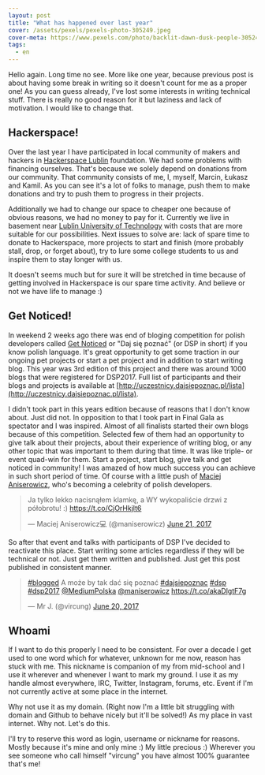 ```yaml
---
layout: post
title: "What has happened over last year"
cover: /assets/pexels/pexels-photo-305249.jpeg
cover-meta: https://www.pexels.com/photo/backlit-dawn-dusk-people-305249/
tags:
  - en
---
```


Hello again. Long time no see. More like one year, because previous post is about having some break in writing so it doesn't count for me as a proper one! As you can guess already, I've lost some interests in writing technical stuff. There is really no good reason for it but laziness and lack of motivation. I would like to change that.

<!-- more -->

Hackerspace!
---

Over the last year I have participated in local community of makers and hackers in [Hackerspace Lublin](http://hackerspace-lbn.pl) foundation. We had some problems with financing ourselves. That's because we solely depend on donations from our community. That community consists of me, I, myself, Marcin, Łukasz and Kamil. As you can see it's a lot of folks to manage, push them to make donations and try to push them to progress in their projects.

Additionally we had to change our space to cheaper one because of obvious reasons, we had no money to pay for it. Currently we live in basement near [Lublin University of Technology](http://www.pollub.pl) with costs that are more suitable for our possibilities. Next issues to solve are: lack of spare time to donate to Hackerspace, more projects to start and finish (more probably stall, drop, or forget about), try to lure some college students to us and inspire them to stay longer with us.

It doesn't seems much but for sure it will be stretched in time because of getting involved in Hackerspace is our spare time activity. And believe or not we have life to manage :)

Get Noticed!
---
In weekend 2 weeks ago there was end of bloging competition for polish developers called [Get Noticed](http://dajsiepoznac.pl) or "Daj się poznać" (or DSP in short) if you know polish language. It's great opportunity to get some traction in our ongoing pet projects or start a pet project and in addition to start writing blog. This year was 3rd edition of this project and there was around 1000 blogs that were registered for DSP2017. Full list of participants and their blogs and projects is available at [http://uczestnicy.dajsiepoznac.pl/lista](http://uczestnicy.dajsiepoznac.pl/lista).

I didn't took part in this years edition because of reasons that I don't know about. Just did not. In opposition to that I took part in Final Gala as spectator and I was inspired. Almost of all finalists started their own blogs because of this competition. Selected few of them had an opportunity to give talk about their projects, about their experience of writing blog, or any other topic that was important to them during that time. It was like triple- or event quad-win for them. Start a project, start blog, give talk and get noticed in community! I was amazed of how much success you can achieve in such short period of time. Of course with a little push of [Maciej Aniserowicz](http://devstyle.pl), who's becoming a celebrity of polish developers.

<blockquote class="twitter-tweet" data-lang="en"><p lang="pl" dir="ltr">Ja tylko lekko nacisnąłem klamkę, a WY wykopaliście drzwi z półobrotu! :) <a href="https://t.co/CjOrHkjlt6">https://t.co/CjOrHkjlt6</a></p>&mdash; Maciej Aniserowicz💻 (@maniserowicz) <a href="https://twitter.com/maniserowicz/status/877446019461644288">June 21, 2017</a></blockquote> <script async src="//platform.twitter.com/widgets.js" charset="utf-8"></script>

So after that event and talks with participants of DSP I've decided to reactivate this place. Start writing some articles regardless if they will be technical or not. Just get them written and published. Just get this post published in consistent manner.

<blockquote class="twitter-tweet" data-lang="en"><p lang="pl" dir="ltr"><a href="https://twitter.com/hashtag/blogged?src=hash">#blogged</a> A może by tak dać się poznać <a href="https://twitter.com/hashtag/dajsiepoznac?src=hash">#dajsiepoznac</a> <a href="https://twitter.com/hashtag/dsp?src=hash">#dsp</a> <a href="https://twitter.com/hashtag/dsp2017?src=hash">#dsp2017</a> <a href="https://twitter.com/MediumPolska">@MediumPolska</a> <a href="https://twitter.com/maniserowicz">@maniserowicz</a> <a href="https://t.co/akaDlgtF7g">https://t.co/akaDlgtF7g</a></p>&mdash; Mr J. (@vircung) <a href="https://twitter.com/vircung/status/877191363971952640">June 20, 2017</a></blockquote>

Whoami
---
If I want to do this properly I need to be consistent. For over a decade I get used to one word which for whatever, unknown for me now, reason has stuck with me. This nickname is companion of my from mid-school and I use it wherever and whenever I want to mark my ground. I use it as my handle almost everywhere, IRC, Twitter, Instagram, forums, etc. Event if I'm not currently active at some place in the internet.

Why not use it as my domain. (Right now I'm a little bit struggling with domain and Github to behave nicely but it'll be solved!) As my place in vast internet. Why not. Let's do this.

I'll try to reserve this word as login, username or nickname for reasons. Mostly because it's mine and only mine :) My little precious :) Wherever you see someone who call himself "vircung" you have almost 100% guarantee that's me!
